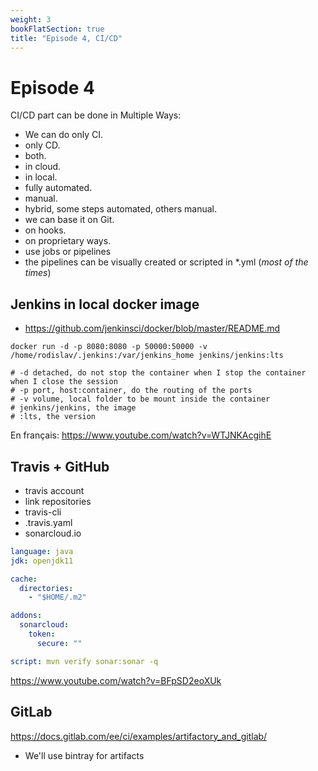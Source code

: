 ```yaml
---
weight: 3
bookFlatSection: true
title: "Episode 4, CI/CD"
---
```


# Episode 4

CI/CD part can be done in Multiple Ways:
- We can do only CI.
- only CD.
- both.
- in cloud.
- in local.
- fully automated.
- manual.
- hybrid, some steps automated, others manual.
- we can base it on Git.
- on hooks.
- on proprietary ways.
- use jobs or pipelines
- the pipelines can be visually created or scripted in *.yml (_most of the times_)

## Jenkins in local docker image

- https://github.com/jenkinsci/docker/blob/master/README.md

```shell script
docker run -d -p 8080:8080 -p 50000:50000 -v /home/rodislav/.jenkins:/var/jenkins_home jenkins/jenkins:lts

# -d detached, do not stop the container when I stop the container when I close the session
# -p port, host:container, do the routing of the ports
# -v volume, local folder to be mount inside the container
# jenkins/jenkins, the image
# :lts, the version
```

En français: https://www.youtube.com/watch?v=WTJNKAcgihE

## Travis + GitHub

- travis account
- link repositories
- travis-cli
- .travis.yaml
- sonarcloud.io

```yaml
language: java
jdk: openjdk11

cache:
  directories:
    - "$HOME/.m2"

addons:
  sonarcloud:
    token:
      secure: ""

script: mvn verify sonar:sonar -q
```

https://www.youtube.com/watch?v=BFpSD2eoXUk

## GitLab

https://docs.gitlab.com/ee/ci/examples/artifactory_and_gitlab/

- We'll use bintray for artifacts